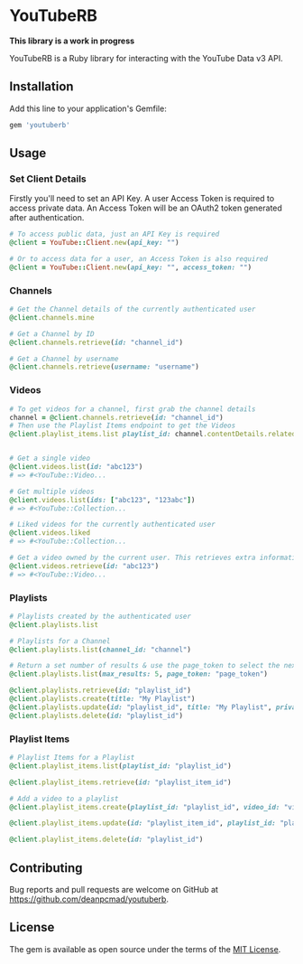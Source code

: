 # YouTubeRB

**This library is a work in progress**

YouTubeRB is a Ruby library for interacting with the YouTube Data v3 API.

## Installation

Add this line to your application's Gemfile:

```ruby
gem 'youtuberb'
```

## Usage

### Set Client Details

Firstly you'll need to set an API Key. A user Access Token is required to access private data.
An Access Token will be an OAuth2 token generated after authentication.

```ruby
# To access public data, just an API Key is required
@client = YouTube::Client.new(api_key: "")

# Or to access data for a user, an Access Token is also required
@client = YouTube::Client.new(api_key: "", access_token: "")
```

### Channels

```ruby
# Get the Channel details of the currently authenticated user
@client.channels.mine

# Get a Channel by ID
@client.channels.retrieve(id: "channel_id")

# Get a Channel by username
@client.channels.retrieve(username: "username")
```

### Videos

```ruby
# To get videos for a channel, first grab the channel details
channel = @client.channels.retrieve(id: "channel_id")
# Then use the Playlist Items endpoint to get the Videos
@client.playlist_items.list playlist_id: channel.contentDetails.relatedPlaylists.uploads


# Get a single video
@client.videos.list(id: "abc123")
# => #<YouTube::Video...

# Get multiple videos
@client.videos.list(ids: ["abc123", "123abc"])
# => #<YouTube::Collection...

# Liked videos for the currently authenticated user
@client.videos.liked
# => #<YouTube::Collection...

# Get a video owned by the current user. This retrieves extra information so will only work on videos owned by the current user.
@client.videos.retrieve(id: "abc123")
# => #<YouTube::Video...
```

### Playlists

```ruby
# Playlists created by the authenticated user
@client.playlists.list

# Playlists for a Channel
@client.playlists.list(channel_id: "channel")

# Return a set number of results & use the page_token to select the next/previous page
@client.playlists.list(max_results: 5, page_token: "page_token")

@client.playlists.retrieve(id: "playlist_id")
@client.playlists.create(title: "My Playlist")
@client.playlists.update(id: "playlist_id", title: "My Playlist", privacy_status: "public")
@client.playlists.delete(id: "playlist_id")
```
### Playlist Items

```ruby
# Playlist Items for a Playlist
@client.playlist_items.list(playlist_id: "playlist_id")

@client.playlist_items.retrieve(id: "playlist_item_id")

# Add a video to a playlist
@client.playlist_items.create(playlist_id: "playlist_id", video_id: "video_id")

@client.playlist_items.update(id: "playlist_item_id", playlist_id: "playlist_id", video_id: "video_id")

@client.playlist_items.delete(id: "playlist_id")
```

## Contributing

Bug reports and pull requests are welcome on GitHub at https://github.com/deanpcmad/youtuberb.

## License

The gem is available as open source under the terms of the [MIT License](https://opensource.org/licenses/MIT).
